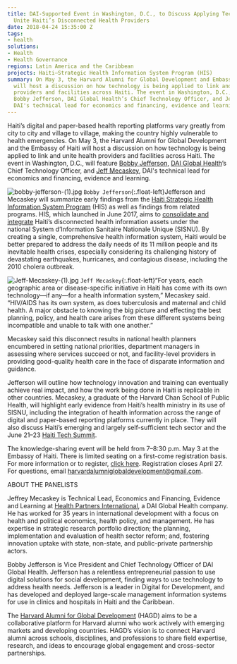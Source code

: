 ```yaml
---
title: DAI-Supported Event in Washington, D.C., to Discuss Applying Technology to
  Unite Haiti’s Disconnected Health Providers
date: 2018-04-24 15:35:00 Z
tags:
- health
solutions:
- Health
- Health Governance
regions: Latin America and the Caribbean
projects: Haiti—Strategic Health Information System Program (HIS)
summary: On May 3, the Harvard Alumni for Global Development and Embassy of Haiti
  will host a discussion on how technology is being applied to link and unite health
  providers and facilities across Haiti. The event in Washington, D.C., will feature
  Bobby Jefferson, DAI Global Health’s Chief Technology Officer, and Jeff Mecaskey,
  DAI's technical lead for economics and financing, evidence and learning.
---
```


Haiti’s digital and paper-based health reporting platforms vary greatly from city to city and village to village, making the country highly vulnerable to health emergencies. On May 3, the Harvard Alumni for Global Development and the Embassy of Haiti will host a discussion on how technology is being applied to link and unite health providers and facilities across Haiti. The event in Washington, D.C., will feature [Bobby Jefferson](https://www.dai.com/who-we-are/our-team/bobby-jefferson), [DAI Global Health](https://www.dai.com/our-work/solutions/health)’s Chief Technology Officer, and [Jeff Mecaskey](https://www.dai.com/who-we-are/our-team/jeffrey-mecaskey), DAI's technical lead for economics and financing, evidence and learning.

![bobby-jefferson-(1).jpg](/uploads/bobby-jefferson-(1).jpg) `Bobby Jefferson`{:.float-left}Jefferson and Mecaskey will summarize early findings from the [Haiti Strategic Health Information System Program](https://www.dai.com/our-work/projects/haiti-strategic-health-information-system-his-program) (HIS) as well as findings from related programs. HIS, which launched in June 2017, aims to [consolidate and integrate](https://www.dai.com/news/dai-to-launch-usaid-health-information-system-program-in-haiti) Haiti’s disconnected health information assets under the national System d’Information Sanitaire Nationale Unique (SISNU). By creating a single, comprehensive health information system, Haiti would be better prepared to address the daily needs of its 11 million people and its inevitable health crises, especially considering its challenging history of devastating earthquakes, hurricanes, and contagious disease, including the 2010 cholera outbreak.

![Jeff-Mecaskey-(1).jpg](/uploads/Jeff-Mecaskey-(1).jpg) `Jeff Mecaskey`{:.float-left}“For years, each geographic area or disease-specific initiative in Haiti has come with its own technology—if any—for a health information system,” Mecaskey said. “HIV/AIDS has its own system, as does tuberculosis and maternal and child health. A major obstacle to knowing the big picture and effecting the best planning, policy, and health care arises from these different systems being incompatible and unable to talk with one another.”

Mecaskey said this disconnect results in national health planners encumbered in setting national priorities, department managers in assessing where services succeed or not, and facility-level providers in providing good-quality health care in the face of disparate information and guidance.

Jefferson will outline how technology innovation and training can eventually achieve real impact, and how the work being done in Haiti is replicable in other countries. Mecaskey, a graduate of the Harvard Chan School of Public Health, will highlight early evidence from Haiti’s health ministry in its use of SISNU, including the integration of health information across the range of digital and paper-based reporting platforms currently in place. They will also discuss Haiti’s emerging and largely self-sufficient tech sector and the June 21–23 [Haiti Tech Summit](http://haititechsummit.com/).

The knowledge-sharing event will be held from 7–8:30 p.m. May 3 at the Embassy of Haiti. There is limited seating on a first-come registration basis. For more information or to register, [click here](https://docs.google.com/forms/d/e/1FAIpQLSee7AObxy2KrjqPk-PL-XIIeyu8zljV2K4tYNbzA_HLOj62Bw/viewform). Registration closes April 27. For questions, email [harvardalumniglobaldevelopment@gmail.com](mailto:harvardalumniglobaldevelopment@gmail.com). 

ABOUT THE PANELISTS

Jeffrey Mecaskey is Technical Lead, Economics and Financing, Evidence and Learning at [Health Partners International](http://healthpartners-int.co.uk/), a DAI Global Health company. He has worked for 35 years in international development with a focus on health and political economics, health policy, and management. He has expertise in strategic research portfolio direction; the planning, implementation and evaluation of health sector reform; and, fostering innovation uptake with state, non-state, and public-private partnership actors.

Bobby Jefferson is Vice President and Chief Technology Officer of DAI Global Health. Jefferson has a relentless entrepreneurial passion to use digital solutions for social development, finding ways to use technology to address health needs. Jefferson is a leader in Digital for Development, and has developed and deployed large-scale management information systems for use in clinics and hospitals in Haiti and the Caribbean.

The [Harvard Alumni for Global Development](https://alumni.harvard.edu/community/clubs-sigs/sigs-directory#findsig) (HAGD) aims to be a collaborative platform for Harvard alumni who work actively with emerging markets and developing countries. HAGD’s vision is to connect Harvard alumni across schools, disciplines, and professions to share field expertise, research, and ideas to encourage global engagement and cross-sector partnerships.